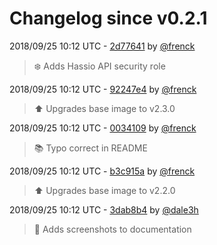# Changelog since v0.2.1

2018/09/25 10:12 UTC - [2d77641](https://github.com/hassio-addons/addon-log-viewer/commit/2d77641871009d40ebcf9b794badac987b6883ee) by [@frenck](https://github.com/frenck)
> :snowflake: Adds Hassio API security role 

2018/09/25 10:12 UTC - [92247e4](https://github.com/hassio-addons/addon-log-viewer/commit/92247e4bc5f2a96e49e728f756b56ca256ae03a5) by [@frenck](https://github.com/frenck)
> :arrow_up: Upgrades base image to v2.3.0 

2018/09/25 10:12 UTC - [0034109](https://github.com/hassio-addons/addon-log-viewer/commit/0034109e0c511aef1a69cbad9639124a42f8a146) by [@frenck](https://github.com/frenck)
> :books: Typo correct in README 

2018/09/25 10:12 UTC - [b3c915a](https://github.com/hassio-addons/addon-log-viewer/commit/b3c915a56e13437f26ae981c205a6a491aba5130) by [@frenck](https://github.com/frenck)
> :arrow_up: Upgrades base image to v2.2.0 

2018/09/25 10:12 UTC - [3dab8b4](https://github.com/hassio-addons/addon-log-viewer/commit/3dab8b4ad4bde3382af384200e4ab042fb82d29e) by [@dale3h](https://github.com/dale3h)
> 🎨 Adds screenshots to documentation 

